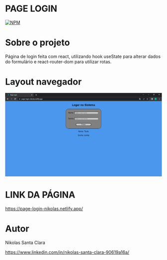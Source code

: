# PAGE LOGIN
[![NPM](https://img.shields.io/npm/l/react)](https://github.com/nikolassco/pagelogin/blob/main/LICENSE) 

# Sobre o projeto

Página de login feita com react, utilizando hook useState para alterar dados do formulário e react-router-dom para utilizar rotas.


# Layout navegador
![Projeto](https://github.com/nikolassco/asset/blob/main/Page%20Login%20-%20Google%20Chrome%2025_05_2022%2001_12_42.png) 


# LINK DA PÁGINA
https://page-login-nikolas.netlify.app/

# Autor

Nikolas Santa Clara

https://www.linkedin.com/in/nikolas-santa-clara-90619a16a/
